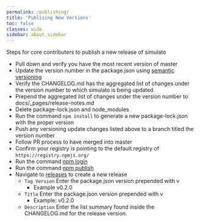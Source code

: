 ```yaml
---
permalink: /publishing/
title: 'Publising New Versions'
toc: false
classes: wide
sidebar: about_sidebar
---
```


Steps for core contributers to publish a new release of simulato

* Pull down and verify you have the most recent version of master
* Update the version number in the package.json using [semantic versioning](https://semver.org/)
* Verify the CHANGELOG.md has the aggregated list of changes under the version number to which simulato is being updated
* Prepend the aggregated list of changes under the version number to docs/_pages/release-notes.md
* Delete package-lock.json and node_modules
* Run the command `npm install` to generate a new package-lock.json with the proper version
* Push any versioning update changes listed above to a branch titled the version number
* Follow PR process to have merged into master
* Confirm your registry is pointing to the default registry of `https://registry.npmjs.org/`
* Run the command [npm login](https://docs.npmjs.com/cli/adduser)
* Run the command [npm publish](https://docs.npmjs.com/cli/publish)
* Navigate to [releases](https://github.com/GannettDigital/simulato/releases) to create a new release
  * `Tag Version` Enter the package.json version prepended with v
    * Example v0.2.0
  * `Title` Enter the package.json version prepended with v
    * Example: v0.2.0
  * `Description` Enter the list summary found inside the CHANGELOG.md for the release version.